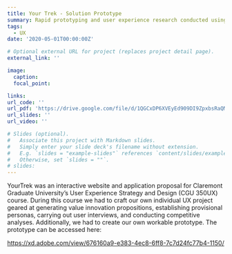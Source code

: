 ```yaml
---
title: Your Trek - Solution Prototype
summary: Rapid prototyping and user experience research conducted using YourTrek solution prototype.
tags:
  - UX
date: '2020-05-01T00:00:00Z'

# Optional external URL for project (replaces project detail page).
external_link: ''

image:
  caption: 
  focal_point: 

links:
url_code: ''
url_pdf: 'https://drive.google.com/file/d/1QGCxDP6XVEyEd909DI9ZpxbsRaQMmsJO/view?usp=sharing'
url_slides: ''
url_video: ''

# Slides (optional).
#   Associate this project with Markdown slides.
#   Simply enter your slide deck's filename without extension.
#   E.g. `slides = "example-slides"` references `content/slides/example-slides.md`.
#   Otherwise, set `slides = ""`.
# slides:
---
```


YourTrek was an interactive website and application proposal for Claremont Graduate University’s User Experience Strategy and Design (CGU 350UX) course. During this course we had to craft our own individual UX project geared at generating value innovation propositions, establishing provisional personas,  carrying out user interviews, and conducting competitive analyses. Additionally, we had to create our own workable prototype. The prototype can be accessed here: 

https://xd.adobe.com/view/676160a9-e383-4ec8-6ff8-7c7d24fc77b4-1150/


